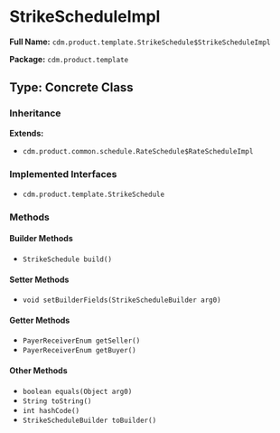 # StrikeScheduleImpl

**Full Name:** `cdm.product.template.StrikeSchedule$StrikeScheduleImpl`

**Package:** `cdm.product.template`

## Type: Concrete Class

### Inheritance

**Extends:**
- `cdm.product.common.schedule.RateSchedule$RateScheduleImpl`

### Implemented Interfaces

- `cdm.product.template.StrikeSchedule`

### Methods

#### Builder Methods

- `StrikeSchedule build()`

#### Setter Methods

- `void setBuilderFields(StrikeScheduleBuilder arg0)`

#### Getter Methods

- `PayerReceiverEnum getSeller()`
- `PayerReceiverEnum getBuyer()`

#### Other Methods

- `boolean equals(Object arg0)`
- `String toString()`
- `int hashCode()`
- `StrikeScheduleBuilder toBuilder()`


